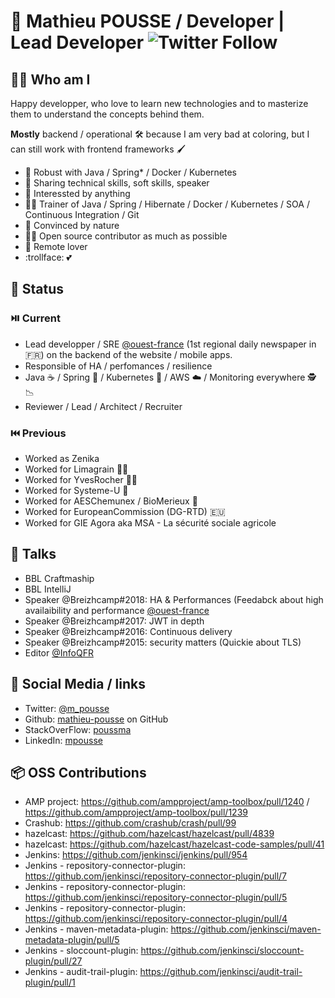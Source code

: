 # 👷‍ Mathieu POUSSE / Developer | Lead Developer ![Twitter Follow](https://img.shields.io/twitter/follow/m_pousse?label=Follow%20me%20on%20Twitter&style=social)

## 👱‍♂️ Who am I

Happy developper, who love to learn new technologies and to masterize them to understand the concepts behind them.

**Mostly** backend / operational 🛠️ because I am very bad at coloring, but I can still work with frontend frameworks 🖌️

* 💪 Robust with Java / Spring* / Docker / Kubernetes
* 📢 Sharing technical skills, soft skills, speaker
* 🔭 Interessted by anything
* 👨‍🏫 Trainer of Java / Spring / Hibernate / Docker / Kubernetes / SOA / Continuous Integration / Git
* 💚 Convinced by nature
* 🙋‍♂️ Open source contributor as much as possible
* 🏡 Remote lover
* :trollface: 💕

## 📍 Status

### ⏯️ Current

* Lead developper / SRE [@ouest-france](https://www.ouest-france.fr/) (1st regional daily newspaper in 🇫🇷) on the backend of the website / mobile apps.
* Responsible of HA / perfomances / resilience
* Java ☕ / Spring 🥬 / Kubernetes 🐋 / AWS ☁️ / Monitoring everywhere 🕵️ 📉
* Reviewer / Lead / Architect / Recruiter 

### ⏮️ Previous

* Worked as Zenika
* Worked for Limagrain 🧑‍🌾
* Worked for YvesRocher 💄🌱
* Worked for Systeme-U 🛒
* Worked for AESChemunex / BioMerieux 🔬
* Worked for EuropeanCommission (DG-RTD) 🇪🇺
* Worked for GIE Agora aka MSA - La sécurité sociale agricole
        
## 📢 Talks

* BBL Craftmaship
* BBL IntelliJ
* Speaker @Breizhcamp#2018: HA & Performances (Feedabck about high availaibility and performance [@ouest-france](https://www.ouest-france.fr/)
* Speaker @Breizhcamp#2017: JWT in depth
* Speaker @Breizhcamp#2016: Continuous delivery
* Speaker @Breizhcamp#2015: security matters (Quickie about TLS)
* Editor [@InfoQFR](https://www.infoq.com/fr/profile/Mathieu-Pousse/)

## 🤝 Social Media / links

* Twitter: [@m_pousse](https://twitter.com/m_pousse)
* Github: [mathieu-pousse](https://github.com/mathieu-pousse) on GitHub
* StackOverFlow: [poussma](https://stackoverflow.com/users/1517816/poussma)
* LinkedIn: [mpousse](https://www.linkedin.com/in/mpousse/)

## 📦 OSS Contributions

* AMP project: https://github.com/ampproject/amp-toolbox/pull/1240 / https://github.com/ampproject/amp-toolbox/pull/1239
* Crashub: https://github.com/crashub/crash/pull/99
* hazelcast: https://github.com/hazelcast/hazelcast/pull/4839
* hazelcast: https://github.com/hazelcast/hazelcast-code-samples/pull/41
* Jenkins: https://github.com/jenkinsci/jenkins/pull/954
* Jenkins - repository-connector-plugin: https://github.com/jenkinsci/repository-connector-plugin/pull/7
* Jenkins - repository-connector-plugin: https://github.com/jenkinsci/repository-connector-plugin/pull/5
* Jenkins - repository-connector-plugin: https://github.com/jenkinsci/repository-connector-plugin/pull/4
* Jenkins - maven-metadata-plugin: https://github.com/jenkinsci/maven-metadata-plugin/pull/5
* Jenkins - sloccount-plugin: https://github.com/jenkinsci/sloccount-plugin/pull/27
* Jenkins - audit-trail-plugin: https://github.com/jenkinsci/audit-trail-plugin/pull/1
